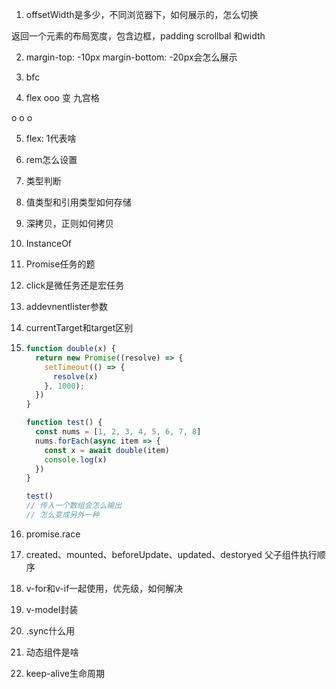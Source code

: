 1. offsetWidth是多少，不同浏览器下，如何展示的，怎么切换

返回一个元素的布局宽度，包含边框，padding scrollbal 和width

2. margin-top: -10px margin-bottom: -20px会怎么展示

3. bfc

4. flex ooo 变 九宫格

o
  o
    o

5. flex: 1代表啥

6. rem怎么设置

7. 类型判断

8. 值类型和引用类型如何存储

9.  深拷贝，正则如何拷贝

10. InstanceOf

11. Promise任务的题

13. click是微任务还是宏任务

14. addevnentlister参数

15. currentTarget和target区别

16. ```javascript
    function double(x) {
      return new Promise((resolve) => {
        setTimeout(() => {
          resolve(x)
        }, 1000);
      })
    }
    
    function test() {
      const nums = [1, 2, 3, 4, 5, 6, 7, 8]
      nums.forEach(async item => {
        const x = await double(item)
        console.log(x)
      })
    }
    
    test()
    // 传入一个数组会怎么输出
    // 怎么变成另外一种
    
    ```

17. promise.race

18. created、mounted、beforeUpdate、updated、destoryed 父子组件执行顺序

19. v-for和v-if一起使用，优先级，如何解决

20. v-model封装

21. .sync什么用

22. 动态组件是啥

23. keep-alive生命周期